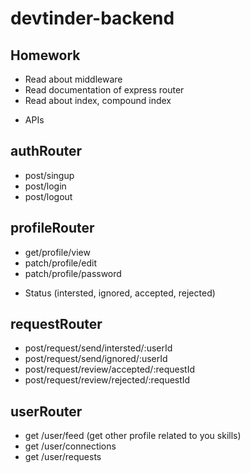 # devtinder-backend

## Homework
- Read about middleware
- Read documentation of express router
- Read about index, compound index












* APIs

## authRouter
- post/singup
- post/login
- post/logout

## profileRouter
- get/profile/view
- patch/profile/edit
- patch/profile/password

* Status (intersted, ignored, accepted, rejected)

## requestRouter
- post/request/send/intersted/:userId
- post/request/send/ignored/:userId
- post/request/review/accepted/:requestId
- post/request/review/rejected/:requestId

## userRouter
- get /user/feed  (get other profile related to you skills)
- get /user/connections
- get /user/requests










